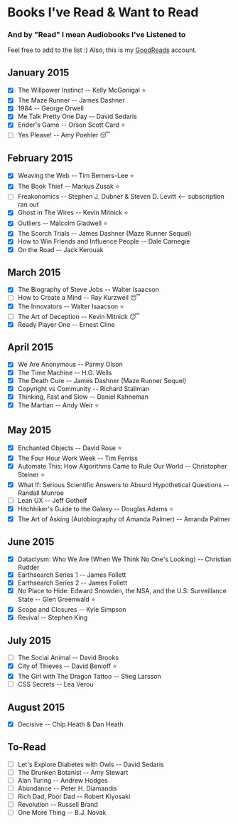 # Books I've Read & Want to Read
### And by "Read" I mean Audiobooks I've Listened to

Feel free to add to the list :) Also, this is my [GoodReads](https://www.goodreads.com/user/show/20177742-una-kravets) account.

## January 2015

- [x] The Willpower Instinct -- Kelly McGonigal :star:
- [x] The Maze Runner -- James Dashner
- [x] 1984 -- George Orwell
- [x] Me Talk Pretty One Day -- David Sedaris
- [x] Ender's Game -- Orson Scott Card :star:
- [ ] Yes Please! -- Amy Poehler :sleeping:

## February 2015

- [x] Weaving the Web -- Tim Berners-Lee :star:
- [x] The Book Thief -- Markus Zusak :star:
- [ ] Freakonomics -- Stephen J. Dubner & Steven D. Levitt <-- subscription ran out
- [x] Ghost in The Wires -- Kevin Mitnick :star:
- [x] Outliers -- Malcolm Gladwell :star:
- [x] The Scorch Trials -- James Dashner (Maze Runner Sequel)
- [x] How to Win Friends and Influence People -- Dale Carnegie
- [x] On the Road -- Jack Kerouak

## March 2015

- [x] The Biography of Steve Jobs -- Walter Isaacson
- [ ] How to Create a Mind -- Ray Kurzweil :sleeping:
- [x] The Innovators -- Walter Isaacson :star:
- [ ] The Art of Deception -- Kevin Mitnick :sleeping:
- [x] Ready Player One -- Ernest Cline

## April 2015

- [x] We Are Anonymous -- Parmy Olson
- [x] The Time Machine -- H.G. Wells
- [x] The Death Cure -- James Dashner (Maze Runner Sequel)
- [x] Copyright vs Community -- Richard Stallman
- [x] Thinking, Fast and Slow -- Daniel Kahneman
- [x] The Martian -- Andy Weir :star:

## May 2015

- [x] Enchanted Objects -- David Rose :star:
- [x] The Four Hour Work Week -- Tim Ferriss
- [x] Automate This: How Algorithms Came to Rule Our World -- Christopher Steiner :star:
- [x] What If: Serious Scientific Answers to Absurd Hypothetical Questions -- Randall Munroe
- [ ] Lean UX -- Jeff Gothelf
- [x] Hitchhiker's Guide to the Galaxy -- Douglas Adams :star:
- [x] The Art of Asking (Autobiography of Amanda Palmer) -- Amanda Palmer

## June 2015

- [x] Dataclysm: Who We Are (When We Think No One's Looking) -- Christian Rudder
- [x] Earthsearch Series 1 -- James Follett
- [x] Earthsearch Series 2 -- James Follett
- [x] No Place to Hide: Edward Snowden, the NSA, and the U.S. Surveillance State -- Glen Greenwald :star:
- [x] Scope and Closures -- Kyle Simpson
- [x] Revival -- Stephen King

## July 2015

- [ ] The Social Animal -- David Brooks
- [x] City of Thieves -- David Benioff :star:
- [x] The Girl with The Dragon Tattoo -- Stieg Larsson
- [ ] CSS Secrets -- Lea Verou

## August 2015

- [x] Decisive -- Chip Heath & Dan Heath

To-Read
---
- [ ] Let's Explore Diabetes with Owls -- David Sedaris
- [ ] The Drunken Botanist -- Amy Stewart
- [ ] Alan Turing -- Andrew Hodges
- [ ] Abundance -- Peter H. Diamandis
- [ ] Rich Dad, Poor Dad -- Robert Kiyosaki
- [ ] Revolution -- Russell Brand
- [ ] One More Thing -- B.J. Novak